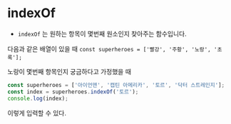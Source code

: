 # indexOf

* `indexOf` 는 원하는 항목이 몇번째 원소인지 찾아주는 함수입니다.

다음과 같은 배열이 있을 때 
`const superheroes = ['빨강', '주황', '노랑', '초록'];`

노랑이 몇번째 항목인지 궁금하다고 가정했을 때
```javascript
const superheroes = ['아이언맨', '캡틴 아메리카', '토르', '닥터 스트레인지'];
const index = superheroes.indexOf('토르');
console.log(index);
```
이렇게 입력할 수 있다.
